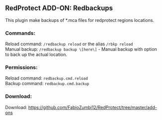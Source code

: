 ## RedProtect ADD-ON: Redbackups

This plugin make backups of *.mca files for redprotect regions locations.

### Commands:

Reload command: `/redbackup reload` or the alias `/rbkp reload`  
Manual backup: `/redbackup backup \[here\]` - Manual backup with option to back up the actual location.

### Permissions:

Reload command: `redbackup.cmd.reload`  
Backup command: `redbackup.cmd.backup`

### Download:

Download: https://github.com/FabioZumbi12/RedProtect/tree/master/add-ons